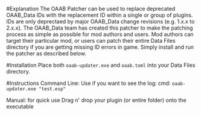 #Explanation
The OAAB Patcher can be used to replace deprecated OAAB_Data IDs with the replacement ID within a single or group of plugins.
IDs are only deprectaed by major OAAB_Data change revisions (e.g. 1.x.x to 2.x.x).
The OAAB_Data team has created this patcher to make the patching process as simple as possible for mod authors and users.
Mod authors can target their particular mod, or users can patch their entire Data Files directory if you are getting missing ID errors in game.
Simply install and run the patcher as described below. 

#Installation
Place both `oaab-updater.exe` and `oaab.toml` into your Data Files directory.

#Instructions
Command Line: Use if you want to see the log:
	cmd: `oaab-updater.exe "test.esp"`

Manual: for quick use
	Drag n' drop your plugin (or entire folder) onto the executable